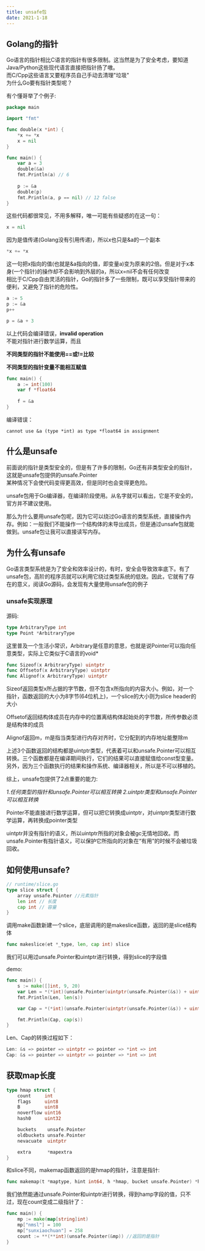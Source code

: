 ```yaml
---
title: unsafe包
date: 2021-1-18
---
```


## Golang的指针  
Go语言的指针相比C语言的指针有很多限制。这当然是为了安全考虑，要知道Java/Python这些现代语言直接把指针扬了嗷。  
而C/Cpp这些语言又要程序员自己手动去清理"垃圾"  
为什么Go要有指针类型呢？

有个懂哥举了个例子:

```go
package main

import "fmt"

func double(x *int) {
	*x += *x
	x = nil
}

func main() {
	var a = 3
	double(&a)
	fmt.Println(a) // 6
    
	p := &a
	double(p)
	fmt.Println(a, p == nil) // 12 false
}
```

这些代码都很常见，不用多解释，唯一可能有些疑惑的在这一句：

```go
x = nil
```
因为是值传递(Golang没有引用传递)，所以x也只是&a的一个副本

```go
*x += *x
```

这一句把x指向的值(也就是&a指向的值，即变量a)变为原来的2倍。但是对于x本身(一个指针)的操作却不会影响到外层的a，所以x=nil不会有任何改变  
相比于C/Cpp自由灵活的指针，Go的指针多了一些限制，既可以享受指针带来的便利，又避免了指针的危险性。

```go
a := 5
p := &a
p++

p = &a + 3
```

以上代码会编译错误，**invalid operation**  
不能对指针进行数学运算，而且

**不同类型的指针不能使用==或!=比较**  

**不同类型的指针变量不能相互赋值**  

```go
func main() {
	a := int(100)
	var f *float64
	
	f = &a
}
```

编译错误：  

```terminal
cannot use &a (type *int) as type *float64 in assignment
```



## 什么是unsafe  

前面说的指针是类型安全的，但是有了许多的限制，Go还有非类型安全的指针，这就是unsafe包提供的unsafe.Pointer  
某种情况下会使代码变得更高效，但是同时也会变得更危险。   

unsafe包用于Go编译器，在编译阶段使用。从名字就可以看出，它是不安全的，官方并不建议使用。  

那么为什么要用unsafe包呢，因为它可以绕过Go语言的类型系统，直接操作内存。例如：一般我们不能操作一个结构体的未导出成员，但是通过unsafe包就能做到。unsafe包让我可以直接读写内存。

## 为什么有unsafe  

Go语言类型系统是为了安全和效率设计的，有时，安全会导致效率底下。有了unsafe包，高阶的程序员就可以利用它绕过类型系统的低效。因此，它就有了存在的意义，阅读Go源码，会发现有大量使用unsafe包的例子  


### unsafe实现原理  

源码:  
```go
type ArbitraryType int 
type Point *ArbitraryType
```

这里普及一个生活小常识，Arbitrary是任意的意思，也就是说Pointer可以指向任意类型，实际上它类似于C语言的void*   


```go
func Sizeof(x ArbitraryType) uintptr
func Offsetof(x ArbitraryType) uintptr
func Alignof(x ArbitraryType) uintptr
```

Sizeof返回类型x所占据的字节数，但不包含x所指向的内容大小。例如，对一个指针，函数返回的大小为8字节(64位机上)，一个slice的大小则为slice header的大小   


Offsetof返回结构体成员在内存中的位置离结构体起始处的字节数，所传参数必须是结构体的成员   

Alignof返回m，m是指当类型进行内存对齐时，它分配到的内存地址能整除m  

上述3个函数返回的结构都是uintptr类型，代表着可以和unsafe.Pointer可以相互转换。三个函数都是在编译期间执行，它们的结果可以直接赋值给const型变量。另外，因为三个函数执行的结果和操作系统、编译器相关，所以是不可以移植的。  

综上，unsafe包提供了2点重要的能力:

*1.任何类型的指针和unsafe.Pointer可以相互转换*
*2.uintptr类型和unsafe.Pointer可以相互转换*

Pointer不能直接进行数学运算，但可以把它转换成uintptr，对uintptr类型进行数学运算，再转换成pointer类型  

uintptr并没有指针的语义，所以uintptr所指的对象会被gc无情地回收。而unsafe.Pointer有指针语义，可以保护它所指向的对象在“有用”的时候不会被垃圾回收。  



## 如何使用unsafe?  

```go
// runtime/slice.go
type slice struct {
	array unsafe.Pointer //元素指针
	len int // 长度
	cap int // 容量
}
```

调用make函数新建一个slice，底层调用的是makeslice函数，返回的是slice结构体   
```go 
func makeslice(et *_type, len, cap int) slice 
```

我们可以用过unsafe.Pointer和uintptr进行转换，得到slice的字段值   

demo:  

```go
func main() {
	s := make([]int, 9, 20)
	var Len = *(*int)(unsafe.Pointer(uintptr(unsafe.Pointer(&s)) + uintptr(8)))
	fmt.Println(Len, len(s))

	var Cap = *(*int)(unsafe.Pointer(uintptr(unsafe.Pointer(&s)) + uintptr(16)))

	fmt.Println(Cap, cap(s))
}
```

Len、Cap的转换过程如下：

```go
Len: &s => pointer => uintptr => pointer => *int => int
Cap: &s => pointer => uintptr => pointer => *int => int
```

## 获取map长度  

```go
type hmap struct {
	count     int
	flags     uint8
	B         uint8
	noverflow uint16
	hash0     uint32

	buckets    unsafe.Pointer
	oldbuckets unsafe.Pointer
	nevacuate  uintptr

	extra 	   *mapextra
}
```

和slice不同，makemap函数返回的是hmap的指针，注意是指针:  
```go
func makemap(t *maptype, hint int64, h *hmap, bucket unsafe.Pointer) *hmap
```

我们依然能通过unsafe.Pointer和uintptr进行转换，得到hamp字段的值，只不过，现在count变成二级指针了：  

```go
func main() {
	mp := make(map[string]int) 
	mp["nmsl"] = 100
	mp["sunxiaochuan"] = 258
	count := **(**int)(unsafe.Pointer(&mp)) //返回的是指针
}
```







